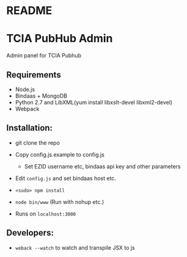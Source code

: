 # README #

# TCIA PubHub Admin

Admin panel for TCIA Pubhub

## Requirements

* Node.js
* Bindaas + MongoDB
* Python 2.7 and LibXML(yum install libxslt-devel libxml2-devel)
* Webpack 

## Installation: 


* git clone the repo
* Copy config.js.example to config.js
  * Set EZID username etc, bindaas api key and other parameters

* Edit `config.js` and set bindaas host etc. 

* `<sudo> npm install`
* `node bin/www` (Run with nohup etc.)
* Runs on `localhost:3000`

## Developers:

* `weback --watch` to watch and transpile JSX to js
